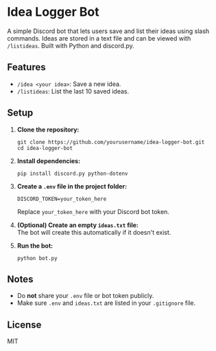 # Idea Logger Bot

A simple Discord bot that lets users save and list their ideas using slash commands. Ideas are stored in a text file and can be viewed with `/listideas`. Built with Python and discord.py.

## Features

- `/idea <your idea>`: Save a new idea.
- `/listideas`: List the last 10 saved ideas.

## Setup

1. **Clone the repository:**
   ```
   git clone https://github.com/yourusername/idea-logger-bot.git
   cd idea-logger-bot
   ```

2. **Install dependencies:**
   ```
   pip install discord.py python-dotenv
   ```

3. **Create a `.env` file in the project folder:**
   ```
   DISCORD_TOKEN=your_token_here
   ```
   Replace `your_token_here` with your Discord bot token.

4. **(Optional) Create an empty `ideas.txt` file:**  
   The bot will create this automatically if it doesn't exist.

5. **Run the bot:**
   ```
   python bot.py
   ```

## Notes

- Do **not** share your `.env` file or bot token publicly.
- Make sure `.env` and `ideas.txt` are listed in your `.gitignore` file.

## License

MIT

